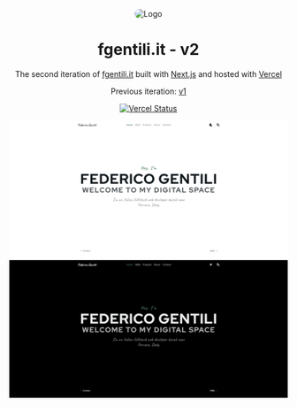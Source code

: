 <div align="center">
  <img alt="Logo" src="https://fgentili.it/icons/maskable-512.png" width="100" style="border-radius: 20px" />
</div>
<h1 align="center">
  fgentili.it - v2
</h1>
<p align="center">
  The second iteration of <a href="https://fgentili.it" target="_blank">fgentili.it</a> built with <a href="https://www.nextjs.org/" target="_blank">Next.js</a> and hosted with <a href="https://www.vercel.com/" target="_blank">Vercel</a>
</p>
<p align="center">
  Previous iteration:
  <a href="https://github.com/GentilOfficial/v1" target="_blank">v1</a>
</p>
<p align="center">
  <a href="https://vercel.com/federico-gentilis-projects/personal-website-v2" target="_blank">
    <img src="https://deploy-badge.vercel.app/?app=therealsujitk-vercel-badge" alt="Vercel Status" />
  </a>
</p>

![demo](https://raw.githubusercontent.com/GentilOfficial/v2/main/public/images/demo.png)
![demo-dark](https://raw.githubusercontent.com/GentilOfficial/v2/main/public/images/demo-dark.png)
